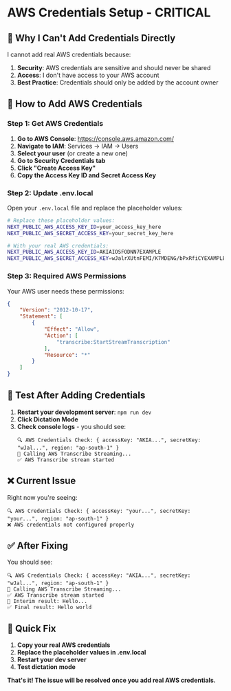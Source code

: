 # AWS Credentials Setup - CRITICAL

## 🚨 **Why I Can't Add Credentials Directly**

I cannot add real AWS credentials because:
1. **Security**: AWS credentials are sensitive and should never be shared
2. **Access**: I don't have access to your AWS account
3. **Best Practice**: Credentials should only be added by the account owner

## 🔧 **How to Add AWS Credentials**

### **Step 1: Get AWS Credentials**

1. **Go to AWS Console**: https://console.aws.amazon.com/
2. **Navigate to IAM**: Services → IAM → Users
3. **Select your user** (or create a new one)
4. **Go to Security Credentials tab**
5. **Click "Create Access Key"**
6. **Copy the Access Key ID and Secret Access Key**

### **Step 2: Update .env.local**

Open your `.env.local` file and replace the placeholder values:

```bash
# Replace these placeholder values:
NEXT_PUBLIC_AWS_ACCESS_KEY_ID=your_access_key_here
NEXT_PUBLIC_AWS_SECRET_ACCESS_KEY=your_secret_key_here

# With your real AWS credentials:
NEXT_PUBLIC_AWS_ACCESS_KEY_ID=AKIAIOSFODNN7EXAMPLE
NEXT_PUBLIC_AWS_SECRET_ACCESS_KEY=wJalrXUtnFEMI/K7MDENG/bPxRfiCYEXAMPLEKEY
```

### **Step 3: Required AWS Permissions**

Your AWS user needs these permissions:
```json
{
    "Version": "2012-10-17",
    "Statement": [
        {
            "Effect": "Allow",
            "Action": [
                "transcribe:StartStreamTranscription"
            ],
            "Resource": "*"
        }
    ]
}
```

## 🧪 **Test After Adding Credentials**

1. **Restart your development server**: `npm run dev`
2. **Click Dictation Mode**
3. **Check console logs** - you should see:
   ```
   🔍 AWS Credentials Check: { accessKey: "AKIA...", secretKey: "wJal...", region: "ap-south-1" }
   🎤 Calling AWS Transcribe Streaming...
   ✅ AWS Transcribe stream started
   ```

## ❌ **Current Issue**

Right now you're seeing:
```
🔍 AWS Credentials Check: { accessKey: "your...", secretKey: "your...", region: "ap-south-1" }
❌ AWS credentials not configured properly
```

## ✅ **After Fixing**

You should see:
```
🔍 AWS Credentials Check: { accessKey: "AKIA...", secretKey: "wJal...", region: "ap-south-1" }
🎤 Calling AWS Transcribe Streaming...
✅ AWS Transcribe stream started
📝 Interim result: Hello...
✅ Final result: Hello world
```

## 🚀 **Quick Fix**

1. **Copy your real AWS credentials**
2. **Replace the placeholder values in .env.local**
3. **Restart your dev server**
4. **Test dictation mode**

**That's it! The issue will be resolved once you add real AWS credentials.**
